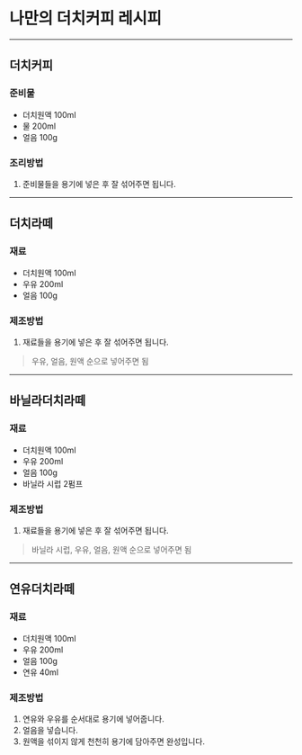 # 나만의 더치커피 레시피



---

## 더치커피

### 준비물

- 더치원액 100ml
- 물 200ml
- 얼음 100g

### 조리방법

1. 준비물들을 용기에 넣은 후 잘 섞어주면 됩니다.

---

## 더치라떼

### 재료

- 더치원액 100ml
- 우유 200ml
- 얼음 100g

### 제조방법

1. 재료들을 용기에 넣은 후 잘 섞어주면 됩니다.

> 우유, 얼음, 원액 순으로 넣어주면 됨

---

## 바닐라더치라떼

### 재료

- 더치원액 100ml
- 우유 200ml
- 얼음 100g
- 바닐라 시럽 2펌프

### 제조방법

1. 재료들을 용기에 넣은 후 잘 섞어주면 됩니다.

> 바닐라 시럽, 우유, 얼음, 원액 순으로 넣어주면 됨

---

## 연유더치라떼

### 재료

- 더치원액 100ml
- 우유 200ml
- 얼음 100g
- 연유 40ml

### 제조방법

1. 연유와 우유를 순서대로 용기에 넣어줍니다.
2. 얼음을 넣습니다.
3. 원액을 섞이지 않게 천천히 용기에 담아주면 완성입니다.